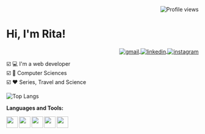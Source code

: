 <p align="right"> <img src="https://komarev.com/ghpvc/?username=RitaFer&color=red&style=flat" alt="Profile views" /> </p>
<h1> Hi, I'm Rita! </h1>

<p align="right">
<a href="rialf.ferreira@gmail.com" target="_blank">
 <img align="center" src="https://img.shields.io/badge/-Gmail-05122A?style=flat&logo=gmail" alt="gmail"/>
</a>
<a href="https://www.linkedin.com/in/rita-ferr/" target="_blank">
  <img align="center" src="https://img.shields.io/badge/-LinkedIn-05122A?style=flat&logo=linkedin" alt="linkedin"/>
</a>
<a href="https://www.instagram.com/_leopis/" target="_blank">
 <img align="center" src="https://img.shields.io/badge/-Instagram-05122A?style=flat&logo=instagram" alt="instagram"/>
</a>

☑️ 💻 I'm a web developer 
<br>
☑️ 📝 Computer Sciences
<br>
☑️ ♥ Series, Travel and Science

![Top Langs](https://github-readme-stats.vercel.app/api/top-langs/?username=RitaFer&layout=compact&title_color=000&hide_border=true&align=right)

 **Languages and Tools:**
 
<img align="left" height="30" src="https://cdn.pixabay.com/photo/2017/08/05/11/16/logo-2582748_960_720.png">
<img align="left" height="30" src="https://cdn.pixabay.com/photo/2017/08/05/11/16/logo-2582747_960_720.png">
<img align="left" height="30" src="https://logospng.org/download/javascript/logo-javascript-1024.png">
<img align="left" height="30" src="https://upload.wikimedia.org/wikipedia/commons/thumb/9/95/Vue.js_Logo_2.svg/555px-Vue.js_Logo_2.svg.png">
<img align="left" height="30" src="https://cdn-icons-png.flaticon.com/512/226/226777.png">
